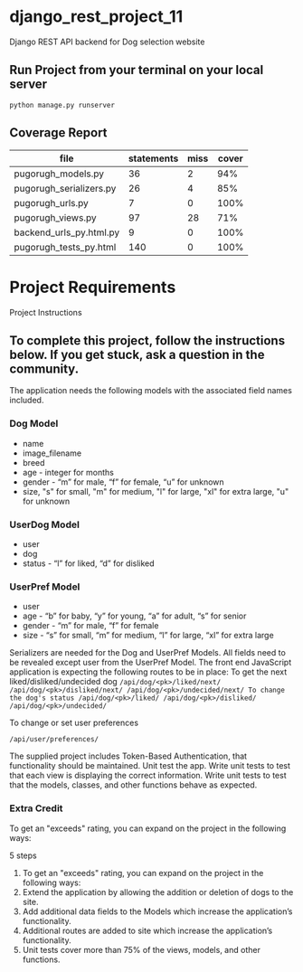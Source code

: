 # django_rest_project_11
Django REST API backend for Dog selection website

## Run Project from your terminal on your local server
`python manage.py runserver`

## Coverage Report
file|statements| miss| cover|
----|----------|-----|------|
pugorugh_models.py|36|2|94%|
pugorugh_serializers.py|26|4|85%|
pugorugh_urls.py|7|0|100%|
pugorugh_views.py|97|28|71%|
backend_urls_py.html.py|9|0|100%|
pugorugh_tests_py.html|140|0|100%|

# Project Requirements
Project Instructions

## To complete this project, follow the instructions below. If you get stuck, ask a question in the community.
The application needs the following models with the associated field names included.

### Dog Model
- name
- image_filename
- breed
- age - integer for months
- gender - “m” for male, “f” for female, “u” for unknown
- size, "s" for small, "m" for medium, "l" for large, "xl" for extra large, "u" for unknown

### UserDog Model
- user
- dog
- status - “l” for liked, “d” for disliked

### UserPref Model
- user
- age - “b” for baby, “y” for young, “a” for adult, “s” for senior
- gender - “m” for male, “f” for female
- size - “s” for small, “m” for medium, “l” for large, “xl” for extra large

Serializers are needed for the Dog and UserPref Models. All fields need to be revealed except user from the UserPref Model.
The front end JavaScript application is expecting the following routes to be in place:
To get the next liked/disliked/undecided dog
`/api/dog/<pk>/liked/next/
/api/dog/<pk>/disliked/next/
/api/dog/<pk>/undecided/next/
To change the dog's status
/api/dog/<pk>/liked/
/api/dog/<pk>/disliked/
/api/dog/<pk>/undecided/`

To change or set user preferences

`/api/user/preferences/`

The supplied project includes Token-Based Authentication, that functionality should be maintained.
Unit test the app. Write unit tests to test that each view is displaying the correct information. Write unit tests to test that the models, classes, and other functions behave as expected.

### Extra Credit
To get an "exceeds" rating, you can expand on the project in the following ways:

5 steps
1. To get an "exceeds" rating, you can expand on the project in the following ways:
2. Extend the application by allowing the addition or deletion of dogs to the site.
3. Add additional data fields to the Models which increase the application’s functionality.
4. Additional routes are added to site which increase the application’s functionality.
5. Unit tests cover more than 75% of the views, models, and other functions.
